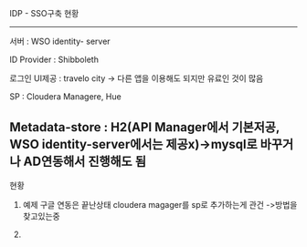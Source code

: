 IDP - SSO구축 현황



---------------------------------------------------------------------------------------------
서버 : WSO identity- server

ID Provider : Shibboleth

로그인 UI제공 : travelo city -> 다른 앱을 이용해도 되지만 유료인 것이 많음 

SP : Cloudera Managere, Hue

Metadata-store : H2(API Manager에서 기본저공, WSO identity-server에서는 제공x)->mysql로 바꾸거나 AD연동해서 진행해도 됨
----------------------------------------------------------------------------------------------



현황 
1. 예제 구글 연동은 끝난상태 cloudera magager를 sp로 추가하는게 관건 ->방법을 찾고있는중

2. 